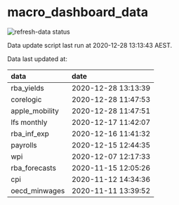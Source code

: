 
<!-- README.md is generated from README.Rmd. Please edit that file -->

# macro\_dashboard\_data

<!-- badges: start -->

![refresh-data
status](https://github.com/MattCowgill/macro_dashboard_data/workflows/refresh-data/badge.svg)

<!-- badges: end -->

Data update script last run at 2020-12-28 13:13:43 AEST.

Data last updated at:

| data            | date                |
| :-------------- | :------------------ |
| rba\_yields     | 2020-12-28 13:13:39 |
| corelogic       | 2020-12-28 11:47:53 |
| apple\_mobility | 2020-12-28 11:47:51 |
| lfs monthly     | 2020-12-17 11:42:07 |
| rba\_inf\_exp   | 2020-12-16 11:41:32 |
| payrolls        | 2020-12-15 12:44:35 |
| wpi             | 2020-12-07 12:17:33 |
| rba\_forecasts  | 2020-11-15 12:05:26 |
| cpi             | 2020-11-12 14:34:36 |
| oecd\_minwages  | 2020-11-11 13:39:52 |
